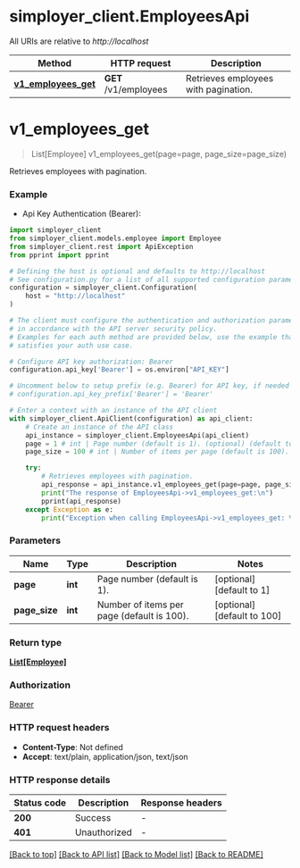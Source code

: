 # simployer_client.EmployeesApi

All URIs are relative to *http://localhost*

Method | HTTP request | Description
------------- | ------------- | -------------
[**v1_employees_get**](EmployeesApi.md#v1_employees_get) | **GET** /v1/employees | Retrieves employees with pagination.


# **v1_employees_get**
> List[Employee] v1_employees_get(page=page, page_size=page_size)

Retrieves employees with pagination.

### Example

* Api Key Authentication (Bearer):

```python
import simployer_client
from simployer_client.models.employee import Employee
from simployer_client.rest import ApiException
from pprint import pprint

# Defining the host is optional and defaults to http://localhost
# See configuration.py for a list of all supported configuration parameters.
configuration = simployer_client.Configuration(
    host = "http://localhost"
)

# The client must configure the authentication and authorization parameters
# in accordance with the API server security policy.
# Examples for each auth method are provided below, use the example that
# satisfies your auth use case.

# Configure API key authorization: Bearer
configuration.api_key['Bearer'] = os.environ["API_KEY"]

# Uncomment below to setup prefix (e.g. Bearer) for API key, if needed
# configuration.api_key_prefix['Bearer'] = 'Bearer'

# Enter a context with an instance of the API client
with simployer_client.ApiClient(configuration) as api_client:
    # Create an instance of the API class
    api_instance = simployer_client.EmployeesApi(api_client)
    page = 1 # int | Page number (default is 1). (optional) (default to 1)
    page_size = 100 # int | Number of items per page (default is 100). (optional) (default to 100)

    try:
        # Retrieves employees with pagination.
        api_response = api_instance.v1_employees_get(page=page, page_size=page_size)
        print("The response of EmployeesApi->v1_employees_get:\n")
        pprint(api_response)
    except Exception as e:
        print("Exception when calling EmployeesApi->v1_employees_get: %s\n" % e)
```



### Parameters


Name | Type | Description  | Notes
------------- | ------------- | ------------- | -------------
 **page** | **int**| Page number (default is 1). | [optional] [default to 1]
 **page_size** | **int**| Number of items per page (default is 100). | [optional] [default to 100]

### Return type

[**List[Employee]**](Employee.md)

### Authorization

[Bearer](../README.md#Bearer)

### HTTP request headers

 - **Content-Type**: Not defined
 - **Accept**: text/plain, application/json, text/json

### HTTP response details

| Status code | Description | Response headers |
|-------------|-------------|------------------|
**200** | Success |  -  |
**401** | Unauthorized |  -  |

[[Back to top]](#) [[Back to API list]](../README.md#documentation-for-api-endpoints) [[Back to Model list]](../README.md#documentation-for-models) [[Back to README]](../README.md)

